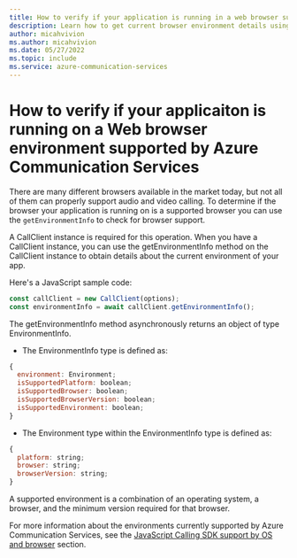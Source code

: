 ```yaml
---
title: How to verify if your application is running in a web browser supported by Azure Communication Services
description: Learn how to get current browser environment details using the Azure Communication Services Calling SDK for JavaScript 
author: micahvivion
ms.author: micahvivion
ms.date: 05/27/2022
ms.topic: include
ms.service: azure-communication-services
---
```


# How to verify if your applicaiton is running on a Web browser environment supported by Azure Communication Services

There are many different browsers available in the market today, but not all of them can properly support audio and video calling. To determine if the browser your application is running on is a supported browser you can use the `getEnvironmentInfo` to check for browser support.

A CallClient instance is required for this operation. When you have a CallClient instance, you can use the getEnvironmentInfo method on the CallClient instance to obtain details about the current environment of your app.

Here's a JavaScript sample code:

```javascript
const callClient = new CallClient(options);
const environmentInfo = await callClient.getEnvironmentInfo();
```

The getEnvironmentInfo method asynchronously returns an object of type EnvironmentInfo.

- The EnvironmentInfo type is defined as:

```javascript
{
  environment: Environment;
  isSupportedPlatform: boolean;
  isSupportedBrowser: boolean;
  isSupportedBrowserVersion: boolean;
  isSupportedEnvironment: boolean;
}
```
- The Environment type within the EnvironmentInfo type is defined as:

```javascript
{
  platform: string;
  browser: string;
  browserVersion: string;
}
```

A supported environment is a combination of an operating system, a browser, and the minimum version required for that browser.

For more information about the environments currently supported by Azure Communication Services, see the [JavaScript Calling SDK support by OS and browser](../../../concepts/voice-video-calling/calling-sdk-features.md#javascript-calling-sdk-support-by-os-and-browser) section.
